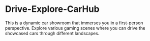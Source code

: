 # Drive-Explore-CarHub
This is a dynamic car showroom that immerses you in a first-person perspective. Explore various gaming scenes where you can drive the showcased cars through different landscapes.
